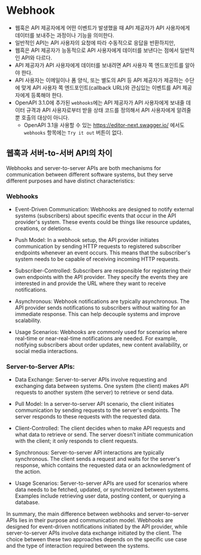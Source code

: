 # Webhook

- 웹훅은 API 제공자에게 어떤 이벤트가 발생했을 때 API 제공자가 API 사용자에게 데이터를 보내주는 과정이나 기능을 의미한다.
- 일반적인 API는 API 사용자의 요청에 따라 수동적으로 응답을 반환하지만,
- 웹흑은 API 제공자가 능동적으로 API 사용자에게 데이터를 보낸다는 점에서 일반적인 API와 다르다.
- API 제공자가 API 사용자에게 데이터를 보내려면 API 사용자 쪽 엔드포인트를 알아야 한다.
- API 사용자는 이메일이나 폼 양식, 또는 별도의 API 등 API 제공자가 제공하는 수단에 맞게 API 사용자 쪽 엔드포인트(callback URL)와 관심있는 이벤트를 API 제공자에게 등록해야 한다.
- OpenAPI 3.1.0에 추가된 `webhooks`에는 API 제공자가 API 사용자에게 보내줄 데이터 규격과 API 사용자로부터 받을 상태 코드를 정의해서 API 사용자에게 알려줄 뿐 호출의 대상이 아니다.
  - OpenAPI 3.1을 사용할 수 있는 https://editor-next.swagger.io/ 에서도 `webhooks` 항목에는 `Try it out` 버튼이 없다.

## 웹훅과 서버-to-서버 API의 차이

Webhooks and server-to-server APIs are both mechanisms for communication between different software systems, but they serve different purposes and have distinct characteristics:

### Webhooks

- Event-Driven Communication: Webhooks are designed to notify external systems (subscribers) about specific events that occur in the API provider's system. These events could be things like resource updates, creations, or deletions.

- Push Model: In a webhook setup, the API provider initiates communication by sending HTTP requests to registered subscriber endpoints whenever an event occurs. This means that the subscriber's system needs to be capable of receiving incoming HTTP requests.

- Subscriber-Controlled: Subscribers are responsible for registering their own endpoints with the API provider. They specify the events they are interested in and provide the URL where they want to receive notifications.

- Asynchronous: Webhook notifications are typically asynchronous. The API provider sends notifications to subscribers without waiting for an immediate response. This can help decouple systems and improve scalability.

- Usage Scenarios: Webhooks are commonly used for scenarios where real-time or near-real-time notifications are needed. For example, notifying subscribers about order updates, new content availability, or social media interactions.

### Server-to-Server APIs:

- Data Exchange: Server-to-server APIs involve requesting and exchanging data between systems. One system (the client) makes API requests to another system (the server) to retrieve or send data.

- Pull Model: In a server-to-server API scenario, the client initiates communication by sending requests to the server's endpoints. The server responds to these requests with the requested data.

- Client-Controlled: The client decides when to make API requests and what data to retrieve or send. The server doesn't initiate communication with the client; it only responds to client requests.

- Synchronous: Server-to-server API interactions are typically synchronous. The client sends a request and waits for the server's response, which contains the requested data or an acknowledgment of the action.

- Usage Scenarios: Server-to-server APIs are used for scenarios where data needs to be fetched, updated, or synchronized between systems. Examples include retrieving user data, posting content, or querying a database.

In summary, the main difference between webhooks and server-to-server APIs lies in their purpose and communication model. Webhooks are designed for event-driven notifications initiated by the API provider, while server-to-server APIs involve data exchange initiated by the client. The choice between these two approaches depends on the specific use case and the type of interaction required between the systems.


